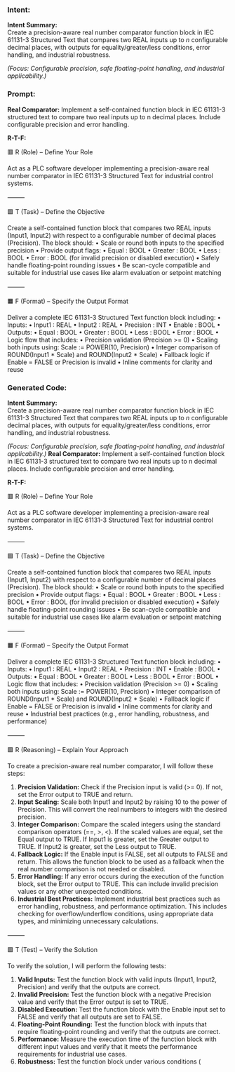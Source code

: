 ### Intent:
**Intent Summary:**  
Create a precision-aware real number comparator function block in IEC 61131-3 Structured Text that compares two REAL inputs up to *n* configurable decimal places, with outputs for equality/greater/less conditions, error handling, and industrial robustness.  

*(Focus: Configurable precision, safe floating-point handling, and industrial applicability.)*

### Prompt:
**Real Comparator:**
Implement a self-contained function block in IEC 61131-3 structured text to compare two real inputs up to n decimal places. Include configurable precision and error handling.

**R-T-F:**

🟥 R (Role) – Define Your Role

Act as a PLC software developer implementing a precision-aware real number comparator in IEC 61131-3 Structured Text for industrial control systems.

⸻

🟩 T (Task) – Define the Objective

Create a self-contained function block that compares two REAL inputs (Input1, Input2) with respect to a configurable number of decimal places (Precision). The block should:
	•	Scale or round both inputs to the specified precision
	•	Provide output flags:
	•	Equal : BOOL
	•	Greater : BOOL
	•	Less : BOOL
	•	Error : BOOL (for invalid precision or disabled execution)
	•	Safely handle floating-point rounding issues
	•	Be scan-cycle compatible and suitable for industrial use cases like alarm evaluation or setpoint matching

⸻

🟧 F (Format) – Specify the Output Format

Deliver a complete IEC 61131-3 Structured Text function block including:
	•	Inputs:
	•	Input1 : REAL
	•	Input2 : REAL
	•	Precision : INT
	•	Enable : BOOL
	•	Outputs:
	•	Equal : BOOL
	•	Greater : BOOL
	•	Less : BOOL
	•	Error : BOOL
	•	Logic flow that includes:
	•	Precision validation (Precision >= 0)
	•	Scaling both inputs using: Scale := POWER(10, Precision)
	•	Integer comparison of ROUND(Input1 * Scale) and ROUND(Input2 * Scale)
	•	Fallback logic if Enable = FALSE or Precision is invalid
	•	Inline comments for clarity and reuse

### Generated Code:
**Intent Summary:**  
Create a precision-aware real number comparator function block in IEC 61131-3 Structured Text that compares two REAL inputs up to *n* configurable decimal places, with outputs for equality/greater/less conditions, error handling, and industrial robustness.  

*(Focus: Configurable precision, safe floating-point handling, and industrial applicability.)*
**Real Comparator:**
Implement a self-contained function block in IEC 61131-3 structured text to compare two real inputs up to n decimal places. Include configurable precision and error handling.

**R-T-F:**

🟥 R (Role) – Define Your Role

Act as a PLC software developer implementing a precision-aware real number comparator in IEC 61131-3 Structured Text for industrial control systems.

⸻

🟩 T (Task) – Define the Objective

Create a self-contained function block that compares two REAL inputs (Input1, Input2) with respect to a configurable number of decimal places (Precision). The block should:
	•	Scale or round both inputs to the specified precision
	•	Provide output flags:
	•	Equal : BOOL
	•	Greater : BOOL
	•	Less : BOOL
	•	Error : BOOL (for invalid precision or disabled execution)
	•	Safely handle floating-point rounding issues
	•	Be scan-cycle compatible and suitable for industrial use cases like alarm evaluation or setpoint matching

⸻

🟧 F (Format) – Specify the Output Format

Deliver a complete IEC 61131-3 Structured Text function block including:
	•	Inputs:
	•	Input1 : REAL
	•	Input2 : REAL
	•	Precision : INT
	•	Enable : BOOL
	•	Outputs:
	•	Equal : BOOL
	•	Greater : BOOL
	•	Less : BOOL
	•	Error : BOOL
	•	Logic flow that includes:
	•	Precision validation (Precision >= 0)
	•	Scaling both inputs using: Scale := POWER(10, Precision)
	•	Integer comparison of ROUND(Input1 * Scale) and ROUND(Input2 * Scale)
	•	Fallback logic if Enable = FALSE or Precision is invalid
	•	Inline comments for clarity and reuse
	•	Industrial best practices (e.g., error handling, robustness, and performance)

⸻

🟩 R (Reasoning) – Explain Your Approach

To create a precision-aware real number comparator, I will follow these steps:

1. **Precision Validation:** Check if the Precision input is valid (>= 0). If not, set the Error output to TRUE and return.
2. **Input Scaling:** Scale both Input1 and Input2 by raising 10 to the power of Precision. This will convert the real numbers to integers with the desired precision.
3. **Integer Comparison:** Compare the scaled integers using the standard comparison operators (==, >, <). If the scaled values are equal, set the Equal output to TRUE. If Input1 is greater, set the Greater output to TRUE. If Input2 is greater, set the Less output to TRUE.
4. **Fallback Logic:** If the Enable input is FALSE, set all outputs to FALSE and return. This allows the function block to be used as a fallback when the real number comparison is not needed or disabled.
5. **Error Handling:** If any error occurs during the execution of the function block, set the Error output to TRUE. This can include invalid precision values or any other unexpected conditions.
6. **Industrial Best Practices:** Implement industrial best practices such as error handling, robustness, and performance optimization. This includes checking for overflow/underflow conditions, using appropriate data types, and minimizing unnecessary calculations.

⸻

🟩 T (Test) – Verify the Solution

To verify the solution, I will perform the following tests:

1. **Valid Inputs:** Test the function block with valid inputs (Input1, Input2, Precision) and verify that the outputs are correct.
2. **Invalid Precision:** Test the function block with a negative Precision value and verify that the Error output is set to TRUE.
3. **Disabled Execution:** Test the function block with the Enable input set to FALSE and verify that all outputs are set to FALSE.
4. **Floating-Point Rounding:** Test the function block with inputs that require floating-point rounding and verify that the outputs are correct.
5. **Performance:** Measure the execution time of the function block with different input values and verify that it meets the performance requirements for industrial use cases.
6. **Robustness:** Test the function block under various conditions (
